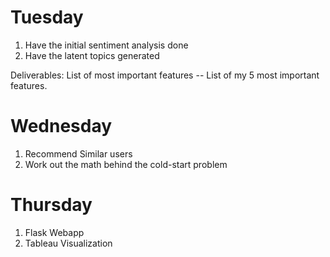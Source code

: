 # Tuesday
1. Have the initial sentiment analysis done
2. Have the latent topics generated

Deliverables: List of most important features -- List of my 5 most important features. 

# Wednesday
1. Recommend Similar users
2. Work out the math behind the cold-start problem

# Thursday
1. Flask Webapp
2. Tableau Visualization
